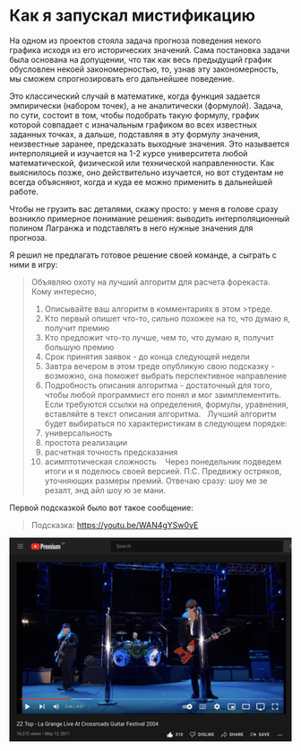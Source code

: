 # Как я запускал мистификацию
На одном из проектов стояла задача прогноза поведения некого графика исходя из его исторических значений. Сама постановка задачи была основана на допущении, что так как весь предыдущий график обусловлен некоей закономерностью, то, узнав эту закономерность, мы сможем спрогнозировать его дальнейшее поведение.

Это классический случай в математике, когда функция задается эмпирически (набором точек), а не аналитически (формулой). Задача, по сути, состоит в том, чтобы подобрать такую формулу, график которой совпадает с изначальным графиком во всех известных заданных точках, а дальше, подставляя в эту формулу значения, неизвестные заранее, предсказать выходные значения. Это называется интерполяцией и изучается на 1-2 курсе университета любой математической, физической или технической направленности. Как выяснилось позже, оно действительно изучается, но вот студентам не всегда объясняют, когда и куда ее можно применить в дальнейшей работе.

Чтобы не грузить вас деталями, скажу просто: у меня в голове сразу возникло примерное понимание решения: выводить интерполяционный полином Лагранжа и подставлять в него нужные значения для прогноза.

Я решил не предлагать готовое решение своей команде, а сыграть с ними в игру: 

>Объявляю охоту на лучший алгоритм для расчета форекаста.
>Кому интересно,
>1) Описывайте ваш алгоритм в комментариях в этом >треде.
>2) Кто первый опишет что-то, сильно похожее на то, что думаю я, получит премию
>3) Кто предложит что-то лучше, чем то, что думаю я, получит большую премию
>4) Срок принятия заявок - до конца следующей недели
>5) Завтра вечером в этом треде опубликую свою подсказку - возможно, она поможет выбрать перспективное направление
>6) Подробность описания алгоритма - достаточный для того, чтобы любой программист его понял и мог заимплементить. Если требуются ссылки на определения, формулы, уравнения, вставляйте в текст описания алгоритма.
 
>Лучший алгоритм будет выбираться по характеристикам в следующем порядке:
>1) универсальность
>2) простота реализации
>3) расчетная точность предсказания
>4) асимптотическая сложность 
 
>Через понедельник подведем итоги и я поделюсь своей версией.
>П.С. Предвижу остряков, уточняющих размеры премий. Отвечаю сразу: шоу ме зе резалт, энд айл шоу ю зе мани.

Первой подсказкой было вот такое сообщение:

>Подсказка: https://youtu.be/WAN4gYSw0yE

![Это была ссылка на выступление группы ZZ Top с песней La Grange.](La_Grange.jpeg)
